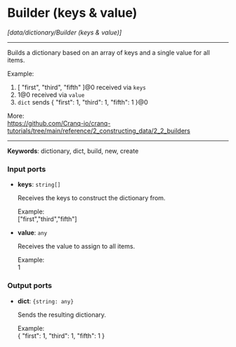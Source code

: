 # Builder (keys & value)

_[data/dictionary/Builder (keys & value)]_

---

Builds a dictionary based on an array of keys and a single value for all items.  
  
Example:  
1. [ "first", "third", "fifth" ]@0 received via `keys`  
1. 1@0 received via `value`  
2. `dict` sends { "first": 1, "third": 1, "fifth": 1 }@0  
  
More:  
https://github.com/Cranq-io/cranq-tutorials/tree/main/reference/2_constructing_data/2_2_builders  

---

__Keywords__: dictionary, dict, build, new, create

### Input ports

* __keys__: ` string[] `

    Receives the keys to construct the dictionary from.  
      
    Example:  
    ["first","third","fifth"]  


* __value__: ` any `

    Receives the value to assign to all items.  
      
    Example:  
    1  

### Output ports

* __dict__: ` {string: any} `

    Sends the resulting dictionary.  
      
    Example:  
    { "first": 1, "third": 1, "fifth": 1 }  

